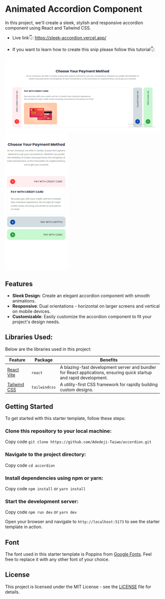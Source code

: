 # Animated Accordion Component
 In this project, we'll create a sleek, stylish and responsive accordion component using React and Tailwind CSS.

- Live link👇:
https://sleek-accordion.vercel.app/

- If you want to learn how to create this snip please follow this tutorial👇:



![Screenshot](https://github.com/Adedeji-Taiwo/accordion/blob/main/src/assets/shots/img_large.png)
![Screenshot](https://github.com/Adedeji-Taiwo/accordion/blob/main/src/assets/shots/img_small.png)




## Features
- **Sleek Design**: Create an elegant accordion component with smooth animations.
- **Responsive**: Dual orientations - horizontal on larger screens and vertical on mobile devices.
- **Customizable**: Easily customize the accordion component to fit your project's design needs.



## Libraries Used:
Below are the libraries used in this project:

| Feature  | Package | Benefits |
| ------------- | ------------- | ------------- |
| [React Vite](https://vitejs.dev/guide/)  |  `react` | A blazing-fast development server and bundler for React applications, ensuring quick startup and rapid development. |
| [Tailwind CSS](https://tailwindcss.com/docs/guides/vite/) | `tailwindcss`  | A utility-first CSS framework for rapidly building custom designs. |


## Getting Started
To get started with this starter template, follow these steps:

### Clone this repository to your local machine:

Copy code
`git clone https://github.com/Adedeji-Taiwo/accordion.git`

### Navigate to the project directory:

Copy code
`cd accordion`

### Install dependencies using npm or yarn:

Copy code
`npm install` or `yarn install`

### Start the development server:

Copy code
`npm run dev` or `yarn dev`

Open your browser and navigate to `http://localhost:5173` to see the starter template in action.


## Font
The font used in this starter template is Poppins from [Google Fonts](https://fonts.google.com/). Feel free to replace it with any other font of your choice.

## License
This project is licensed under the MIT License - see the [LICENSE](https://github.com/Adedeji-Taiwo/accordion/blob/main/LICENSE) file for details.
